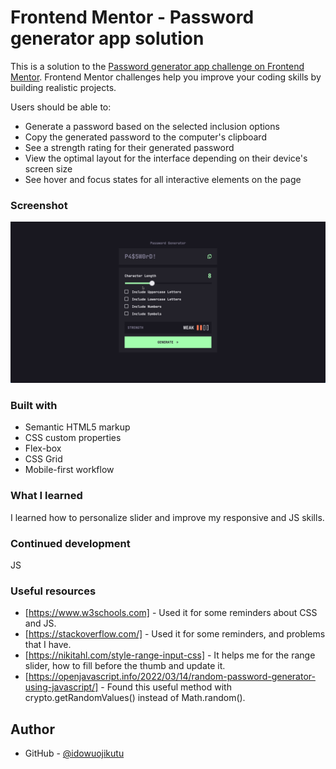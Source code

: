 # Frontend Mentor - Password generator app solution

This is a solution to the [Password generator app challenge on Frontend Mentor](https://www.frontendmentor.io/challenges/password-generator-app-Mr8CLycqjh). Frontend Mentor challenges help you improve your coding skills by building realistic projects. 





Users should be able to:

- Generate a password based on the selected inclusion options
- Copy the generated password to the computer's clipboard
- See a strength rating for their generated password
- View the optimal layout for the interface depending on their device's screen size
- See hover and focus states for all interactive elements on the page

### Screenshot

![](./screenshot.jpg)


### Built with

- Semantic HTML5 markup
- CSS custom properties
- Flex-box
- CSS Grid
- Mobile-first workflow


### What I learned

I learned how to personalize slider and improve my responsive  and JS skills.


### Continued development

JS

### Useful resources

- [https://www.w3schools.com] - Used it for some reminders about CSS and JS.
- [https://stackoverflow.com/] - Used it for some reminders, and problems that I have.
- [https://nikitahl.com/style-range-input-css] - It helps me for the range slider, how to fill before the thumb and update it.
- [https://openjavascript.info/2022/03/14/random-password-generator-using-javascript/] - Found this useful method with crypto.getRandomValues() instead of Math.random().


## Author

- GitHub - [@idowuojikutu](https://github.com/idowuojikutu)